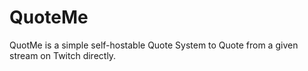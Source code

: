 # QuoteMe
QuotMe is a simple self-hostable Quote System to Quote from a given stream on Twitch directly.
